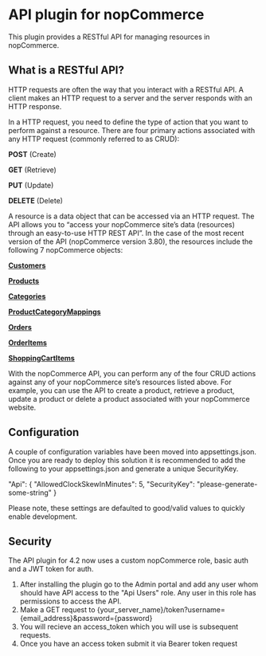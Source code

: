 # API plugin for nopCommerce

This plugin provides a RESTful API for managing resources in nopCommerce.

## What is a RESTful API?


HTTP requests are often the way that you interact with a RESTful API.
A client makes an HTTP request to a server and the server responds with an HTTP response.

In a HTTP request, you need to define the type of action that you want to perform against a resource. There are four primary actions associated with any HTTP request (commonly referred to as CRUD):

**POST** (Create)

**GET** (Retrieve)

**PUT** (Update)

**DELETE** (Delete)

A resource is a data object that can be accessed via an HTTP request. The API allows you to “access your nopCommerce site’s data (resources) through an easy-to-use HTTP REST API”. In the case of the most recent version of the API (nopCommerce version 3.80), the resources include the following 7 nopCommerce objects:

[**Customers**](Customers.md)

[**Products**](Products.md)

[**Categories**](Categories.md)

[**ProductCategoryMappings**](ProductCategoryMappings.md)

[**Orders**](Orders.md)

[**OrderItems**](OrderItems.md)

[**ShoppingCartItems**](ShoppingCartItems.md)

With the nopCommerce API, you can perform any of the four CRUD actions against any of your nopCommerce site’s resources listed above. For example, you can use the API to create a product, retrieve a product, update a product or delete a product associated with your nopCommerce website.

## Configuration
A couple of configuration variables have been moved into appsettings.json. Once you are ready to deploy this solution it is recommended to add the following to your appsettings.json and generate a unique SecurityKey. 
 
 "Api": {
    "AllowedClockSkewInMinutes": 5,
    "SecurityKey": "please-generate-some-string"
  }

Please note, these settings are defaulted to good/valid values to quickly enable development. 
  
  
## Security
The API plugin for 4.2 now uses a custom nopCommerce role, basic auth and a JWT token for auth. 

1. After installing the plugin go to the Admin portal and add any user whom should have API access to the "Api Users" role. 
Any user in this role has permissions to access the API. 
2. Make a GET request to {your_server_name}/token?username={email_address}&password={password}
3. You will recieve an access_token which you will use is subsequent requests.
4. Once you have an access token submit it via Bearer token request